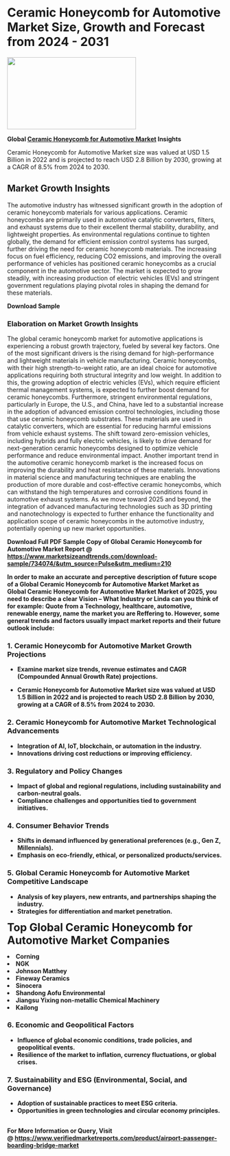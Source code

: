 <H1>Ceramic Honeycomb for Automotive Market Size, Growth and Forecast from 2024 - 2031</H1><img class="aligncenter size-medium wp-image-584254" src="https://thirdeyenews.in/wp-content/uploads/2024/09/Global-Market-Research-300x168.jpeg" alt="" width="300" height="168" /><p><strong>Global&nbsp;<a href="https://www.marketsizeandtrends.com/download-sample/734074/&amp;utm_source=Pulse&amp;utm_medium=210">Ceramic Honeycomb for Automotive Market</a> Insights</strong></p><p>Ceramic Honeycomb for Automotive Market size was valued at USD 1.5 Billion in 2022 and is projected to reach USD 2.8 Billion by 2030, growing at a CAGR of 8.5% from 2024 to 2030.</p><p><h2>Market Growth Insights</h2> The automotive industry has witnessed significant growth in the adoption of ceramic honeycomb materials for various applications. Ceramic honeycombs are primarily used in automotive catalytic converters, filters, and exhaust systems due to their excellent thermal stability, durability, and lightweight properties. As environmental regulations continue to tighten globally, the demand for efficient emission control systems has surged, further driving the need for ceramic honeycomb materials. The increasing focus on fuel efficiency, reducing CO2 emissions, and improving the overall performance of vehicles has positioned ceramic honeycombs as a crucial component in the automotive sector. The market is expected to grow steadily, with increasing production of electric vehicles (EVs) and stringent government regulations playing pivotal roles in shaping the demand for these materials. <p><strong>Download Sample</strong></p> <h3>Elaboration on Market Growth Insights</h3> The global ceramic honeycomb market for automotive applications is experiencing a robust growth trajectory, fueled by several key factors. One of the most significant drivers is the rising demand for high-performance and lightweight materials in vehicle manufacturing. Ceramic honeycombs, with their high strength-to-weight ratio, are an ideal choice for automotive applications requiring both structural integrity and low weight. In addition to this, the growing adoption of electric vehicles (EVs), which require efficient thermal management systems, is expected to further boost demand for ceramic honeycombs. Furthermore, stringent environmental regulations, particularly in Europe, the U.S., and China, have led to a substantial increase in the adoption of advanced emission control technologies, including those that use ceramic honeycomb substrates. These materials are used in catalytic converters, which are essential for reducing harmful emissions from vehicle exhaust systems. The shift toward zero-emission vehicles, including hybrids and fully electric vehicles, is likely to drive demand for next-generation ceramic honeycombs designed to optimize vehicle performance and reduce environmental impact. Another important trend in the automotive ceramic honeycomb market is the increased focus on improving the durability and heat resistance of these materials. Innovations in material science and manufacturing techniques are enabling the production of more durable and cost-effective ceramic honeycombs, which can withstand the high temperatures and corrosive conditions found in automotive exhaust systems. As we move toward 2025 and beyond, the integration of advanced manufacturing technologies such as 3D printing and nanotechnology is expected to further enhance the functionality and application scope of ceramic honeycombs in the automotive industry, potentially opening up new market opportunities. <p><strong></p><p><span class=""><strong>Download Full PDF Sample Copy of Global Ceramic Honeycomb for Automotive Market Report</strong> @ <a href="https://www.marketsizeandtrends.com/download-sample/734074/&amp;utm_source=Pulse&amp;utm_medium=210" target="_blank">https://www.marketsizeandtrends.com/download-sample/734074/&amp;utm_source=Pulse&amp;utm_medium=210</a></span></p><p>In order to make an accurate and perceptive description of future scope of a Global&nbsp;Ceramic Honeycomb for Automotive Market Market as Global&nbsp;Ceramic Honeycomb for Automotive Market Market of 2025, you need to describe a clear Vision &ndash; What Industry or Linda can you think of for example: Quote from a Technology, healthcare, automotive, renewable energy, name the market you are Reffering to. However, some general trends and factors usually impact market reports and their future outlook include:</p><h3>1.&nbsp;<strong>Ceramic Honeycomb for Automotive Market Growth Projections</strong></h3><ul><li>Examine market size trends, revenue estimates and CAGR (Compounded Annual Growth Rate) projections.</li><li><p>Ceramic Honeycomb for Automotive Market size was valued at USD 1.5 Billion in 2022 and is projected to reach USD 2.8 Billion by 2030, growing at a CAGR of 8.5% from 2024 to 2030.</p></li></ul><h3>2.&nbsp;<strong>Ceramic Honeycomb for Automotive Market Technological Advancements</strong></h3><ul><li>Integration of AI, IoT, blockchain, or automation in the industry.</li><li>Innovations driving cost reductions or improving efficiency.</li></ul><h3>3.&nbsp;<strong>Regulatory and Policy Changes</strong></h3><ul><li>Impact of global and regional regulations, including sustainability and carbon-neutral goals.</li><li>Compliance challenges and opportunities tied to government initiatives.</li></ul><h3>4.&nbsp;<strong>Consumer Behavior Trends</strong></h3><ul><li>Shifts in demand influenced by generational preferences (e.g., Gen Z, Millennials).</li><li>Emphasis on eco-friendly, ethical, or personalized products/services.</li></ul><h3>5.&nbsp;<strong>Global Ceramic Honeycomb for Automotive Market Competitive Landscape</strong></h3><ul><li>Analysis of key players, new entrants, and partnerships shaping the industry.</li><li>Strategies for differentiation and market penetration.</li></ul><p data-pm-slice="1 1 []"><span style="color: inherit; font-family: inherit; font-size: 25px;">Top Global Ceramic Honeycomb for Automotive Market Companies</span></p><div class="" data-test-id=""><p><li>Corning</li><li> NGK</li><li> Johnson Matthey</li><li> Fineway Ceramics</li><li> Sinocera</li><li> Shandong Aofu Environmental</li><li> Jiangsu Yixing non-metallic Chemical Machinery</li><li> Kailong</li></p></div><h3>6.&nbsp;<strong>Economic and Geopolitical Factors</strong></h3><ul><li>Influence of global economic conditions, trade policies, and geopolitical events.</li><li>Resilience of the market to inflation, currency fluctuations, or global crises.</li></ul><h3>7.&nbsp;<strong>Sustainability and ESG (Environmental, Social, and Governance)</strong></h3><ul><li>Adoption of sustainable practices to meet ESG criteria.</li><li>Opportunities in green technologies and circular economy principles.</li></ul><h2><strong style="font-size: 14px;">For More Information or Query, Visit @&nbsp;</strong><a style="background-color: #ffffff; font-size: 14px;" href="https://www.marketsizeandtrends.com/report/ceramic-honeycomb-for-automotive-market/" target="_blank">https://www.verifiedmarketreports.com/product/airport-passenger-boarding-bridge-market</a></h2>
